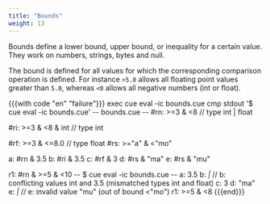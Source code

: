 ```yaml
---
title: "Bounds"
weight: 13
---
```

Bounds define a lower bound, upper bound, or inequality for a certain value.
They work on numbers, strings, bytes and null.

The bound is defined for all values for which the corresponding comparison
operation is defined.
For instance `>5.0` allows all floating point values greater than `5.0`,
whereas `<0` allows all negative numbers (int or float).


{{{with code "en" "failure"}}}
exec cue eval -ic bounds.cue
cmp stdout '$ cue eval -ic bounds.cue'
-- bounds.cue --
#rn: >=3 & <8 // type int | float

#ri: >=3 & <8 & int // type int

#rf: >=3 & <=8.0 // type float
#rs: >="a" & <"mo"

a: #rn & 3.5
b: #ri & 3.5
c: #rf & 3
d: #rs & "ma"
e: #rs & "mu"

r1: #rn & >=5 & <10
-- $ cue eval -ic bounds.cue --
a:  3.5
b:  _|_ // b: conflicting values int and 3.5 (mismatched types int and float)
c:  3
d:  "ma"
e:  _|_ // e: invalid value "mu" (out of bound <"mo")
r1: >=5 & <8
{{{end}}}
